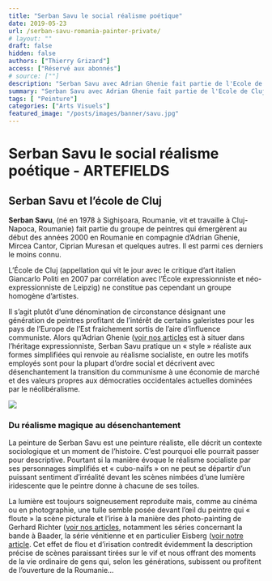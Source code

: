 ```yaml
---
title: "Serban Savu le social réalisme poétique"
date: 2019-05-23
url: /serban-savu-romania-painter-private/
# layout: ""
draft: false
hidden: false
authors: ["Thierry Grizard"]
access: ["Réservé aux abonnés"]
# source: [""]
description: "Serban Savu avec Adrian Ghenie fait partie de l'Ecole de Cluj mais chez Savu l'expressionnisme fait place à une sorte de post réalisme socialiste poétique"
summary: "Serban Savu avec Adrian Ghenie fait partie de l'Ecole de Cluj mais chez Savu l'expressionnisme fait place à une sorte de post réalisme socialiste poétique"
tags: [ "Peinture"]
categories: ["Arts Visuels"]
featured_image: "/posts/images/banner/savu.jpg"
---
```

# Serban Savu le social réalisme poétique - ARTEFIELDS
## Serban Savu et l’école de Cluj

**Serban Savu**, (né en 1978 à Sighișoara, Roumanie, vit et travaille à Cluj-Napoca, Roumanie) fait partie du groupe de peintres qui émergèrent au début des années 2000 en Roumanie en compagnie d’Adrian Ghenie, Mircea Cantor, Ciprian Muresan et quelques autres. Il est parmi ces derniers le moins connu.

L’École de Cluj (appellation qui vit le jour avec le critique d’art italien Giancarlo Politi en 2007 par corrélation avec l’École expressionniste et néo-expressionniste de Leipzig) ne constitue pas cependant un groupe homogène d’artistes.

Il s’agit plutôt d’une dénomination de circonstance désignant une génération de peintres profitant de l’intérêt de certains galeristes pour les pays de l’Europe de l’Est fraichement sortis de l’aire d’influence communiste. Alors qu’Adrian Ghenie ([voir nos articles]((/adrian-ghenie-biographie-galerie/)) est à situer dans l’héritage expressionniste, Serban Savu pratique un « style » réaliste aux formes simplifiées qui renvoie au réalisme socialiste, en outre les motifs employés sont pour la plupart d’ordre social et décrivent avec désenchantement la transition du communisme à une économie de marché et des valeurs propres aux démocraties occidentales actuelles dominées par le néolibéralisme.

![](/posts/images/savu/serban-savu_painting_romania.008.jpg)

### Du réalisme magique au désenchantement

La peinture de Serban Savu est une peinture réaliste, elle décrit un contexte sociologique et un moment de l’histoire. C’est pourquoi elle pourrait passer pour descriptive. Pourtant si la manière évoque le réalisme socialiste par ses personnages simplifiés et « cubo-naïfs » on ne peut se départir d’un puissant sentiment d’irréalité devant les scènes nimbées d’une lumière iridescente que le peintre donne à chacune de ses toiles.

La lumière est toujours soigneusement reproduite mais, comme au cinéma ou en photographie, une tulle semble posée devant l’œil du peintre qui « floute » la scène picturale et l’irise à la manière des photo-painting de Gerhard Richter ([voir nos articles]((/gerhard-richter-atlas-et-monographie/)), notamment les séries concernant la bande à Baader, la série vénitienne et en particulier Eisberg ([voir notre article]((/gerhard-richter-iceberg/)). Cet effet de flou et d’irisation contredit évidemment la description précise de scènes paraissant tirées sur le vif et nous offrant des moments de la vie ordinaire de gens qui, selon les générations, subissent ou profitent de l’ouverture de la Roumanie...